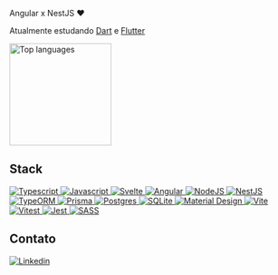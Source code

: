 Angular x NestJS ❤️

Atualmente estudando <a href="https://dart.dev/" target="_blank">Dart</a> e <a href="https://flutter.dev/" target="_blank">Flutter</a>

<div>
  <a href="https://github.com/stLmpp">
    <img height="180em" src="https://github-readme-stats.vercel.app/api/top-langs/?username=stLmpp&layout=compact&langs_count=8&theme=react"  alt="Top languages"/>
  </a>
</div>

## Stack

<p>
  <a href="https://www.typescriptlang.org/" target="_blank">
    <img src="https://img.shields.io/badge/Typescript-informational" alt="Typescript"/>
  </a>
  <a href="https://developer.mozilla.org/pt-BR/docs/Web/JavaScript" target="_blank">
    <img src="https://img.shields.io/badge/Javascript-informational" alt="Javascript"/>
  </a>
  <a href="https://svelte.dev/" target="_blank">
    <img src="https://img.shields.io/badge/Svelte-informational" alt="Svelte"/>
  </a>
  <a href="https://angular.io/" target="_blank">
    <img src="https://img.shields.io/badge/Angular-informational" alt="Angular"/>
  </a>
  <a href="https://nodejs.org/en/" target="_blank">
    <img src="https://img.shields.io/badge/NodeJS-informational" alt="NodeJS"/>
  </a>
  <a href="https://nestjs.com/" target="_blank">
    <img src="https://img.shields.io/badge/NestJS-informational" alt="NestJS"/>
  </a>
  <a href="https://typeorm.io/" target="_blank">
    <img src="https://img.shields.io/badge/TypeORM-informational" alt="TypeORM"/>
  </a>
  <a href="https://www.prisma.io/" target="_blank">
    <img src="https://img.shields.io/badge/Prisma-informational" alt="Prisma"/>
  </a>
  <a href="https://www.postgresql.org/" target="_blank">
    <img src="https://img.shields.io/badge/Postgres-informational" alt="Postgres"/>
  </a>
  <a href="https://www.sqlite.org/index.html" target="_blank">
    <img src="https://img.shields.io/badge/SQLite-informational" alt="SQLite"/>
  </a>
  <a href="https://material.io/design" target="_blank">
    <img src="https://img.shields.io/badge/Material%20Design-informational" alt="Material Design"/>
  </a>
  <a href="https://vitejs.dev/" target="_blank">
    <img src="https://img.shields.io/badge/Vite-informational" alt="Vite"/>
  </a>
  <a href="https://vitest.dev/" target="_blank">
    <img src="https://img.shields.io/badge/Vitest-informational" alt="Vitest"/>
  </a>
  <a href="https://jestjs.io/pt-BR/" target="_blank">
    <img src="https://img.shields.io/badge/Jest-informational" alt="Jest"/>
  </a>
  <a href="https://sass-lang.com/" target="_blank">
    <img src="https://img.shields.io/badge/SASS-informational" alt="SASS"/>
  </a>
</p>

## Contato

<a href="https://www.linkedin.com/in/guilherme-stl/" target="_blank">
  <img src="https://img.shields.io/badge/-LinkedIn-%230077B5?style=for-the-badge&logo=linkedin&logoColor=white" alt="Linkedin">
</a>

<!--
**stLmpp/stLmpp** is a ✨ _special_ ✨ repository because its `README.md` (this file) appears on your GitHub profile.

Here are some ideas to get you started:

- 🔭 I’m currently working on ...
- 🌱 I’m currently learning ...
- 👯 I’m looking to collaborate on ...
- 🤔 I’m looking for help with ...
- 💬 Ask me about ...
- 📫 How to reach me: ...
- 😄 Pronouns: ...

- ⚡ Fun fact: ...
-->
